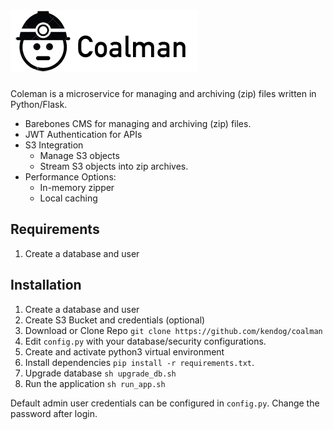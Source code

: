 ![Coalman](https://github.com/kendog/coalman/blob/master/application/static/images/logo-medium.png)
=========

Coleman is a microservice for managing and archiving (zip) files written in Python/Flask.

* Barebones CMS for managing and archiving (zip) files.
* JWT Authentication for APIs
* S3 Integration
  * Manage S3 objects
  * Stream S3 objects into zip archives.
* Performance Options:
  * In-memory zipper
  * Local caching


Requirements
------------
1. Create a database and user

Installation
------------
1. Create a database and user
2. Create S3 Bucket and credentials (optional)
3. Download or Clone Repo `git clone https://github.com/kendog/coalman`
4. Edit `config.py` with your database/security configurations.
5. Create and activate python3 virtual environment
6. Install dependencies `pip install -r requirements.txt`.
7. Upgrade database `sh upgrade_db.sh`
8. Run the application `sh run_app.sh`

Default admin user credentials can be configured in `config.py`.
Change the password after login.
